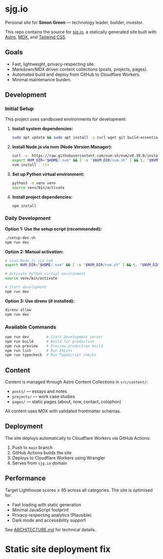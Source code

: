 # sjg.io

Personal site for **Simon Green** — technology leader, builder, investor.

This repo contains the source for [sjg.io](https://sjg.io), a statically
generated site built with [Astro](https://astro.build), [MDX](https://mdxjs.com),
and [Tailwind CSS](https://tailwindcss.com).

## Goals
- Fast, lightweight, privacy-respecting site.
- Markdown/MDX driven content collections (posts, projects, pages).
- Automated build and deploy from GitHub to Cloudflare Workers.
- Minimal maintenance burden.

## Development

### Initial Setup

This project uses sandboxed environments for development:

1. **Install system dependencies:**
   ```bash
   sudo apt update && sudo apt install -y curl wget git build-essential python3-venv python3-pip python3-dev python3-setuptools python3-wheel vim nano tree htop
   ```

2. **Install Node.js via nvm (Node Version Manager):**
   ```bash
   curl -o- https://raw.githubusercontent.com/nvm-sh/nvm/v0.39.0/install.sh | bash
   export NVM_DIR="$HOME/.nvm" && [ -s "$NVM_DIR/nvm.sh" ] && \. "$NVM_DIR/nvm.sh"
   nvm install --lts
   ```

3. **Set up Python virtual environment:**
   ```bash
   python3 -m venv venv
   source venv/bin/activate
   ```

4. **Install project dependencies:**
   ```bash
   npm install
   ```

### Daily Development

**Option 1: Use the setup script (recommended):**
```bash
./setup-dev.sh
npm run dev
```

**Option 2: Manual activation:**
```bash
# Load Node.js via nvm
export NVM_DIR="$HOME/.nvm" && [ -s "$NVM_DIR/nvm.sh" ] && \. "$NVM_DIR/nvm.sh"

# Activate Python virtual environment
source venv/bin/activate

# Start development
npm run dev
```

**Option 3: Use direnv (if installed):**
```bash
direnv allow
npm run dev
```

### Available Commands

```bash
npm run dev        # Start development server
npm run build      # Build for production
npm run preview    # Preview production build
npm run lint       # Run ESLint
npm run typecheck  # Run TypeScript checks
```

## Content

Content is managed through Astro Content Collections in `src/content/`:

- `posts/` — essays and notes
- `projects/` — work case studies
- `pages/` — static pages (about, now, contact, colophon)

All content uses MDX with validated frontmatter schemas.

## Deployment

The site deploys automatically to Cloudflare Workers via GitHub Actions:

1. Push to `main` branch
2. GitHub Actions builds the site
3. Deploys to Cloudflare Workers using Wrangler
4. Serves from `sjg.io` domain

## Performance

Target Lighthouse scores ≥ 95 across all categories. The site is optimised for:
- Fast loading with static generation
- Minimal JavaScript footprint
- Privacy-respecting analytics (Plausible)
- Dark mode and accessibility support

See [ARCHITECTURE.md](./ARCHITECTURE.md) for technical details.
# Static site deployment fix
